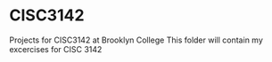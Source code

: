 # CISC3142
Projects for CISC3142 at Brooklyn College
This folder will contain my excercises for CISC 3142
